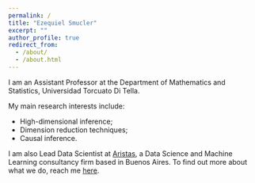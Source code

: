 ```yaml
---
permalink: /
title: "Ezequiel Smucler"
excerpt: ""
author_profile: true
redirect_from: 
  - /about/
  - /about.html
---
```


I am an Assistant Professor at the Department of Mathematics and Statistics, Universidad Torcuato Di Tella. 

My main research interests include:

- High-dimensional inference;
- Dimension reduction techniques;
- Causal inference.

I am also Lead Data Scientist at [Aristas](http://www.aristas.com.ar), a Data Science and Machine Learning consultancy firm based in Buenos Aires.
To find out more about what we do, reach me [here](mailto:e.smucler@aristas.com.ar).

